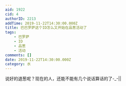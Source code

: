 ```yaml
---
aid: 1922
cid: 4
authorID: 2213
addTime: 2019-11-22T14:30:00.000Z
title: 巴巴罗萨这个ID怎么又开始在品葱活动了
tags:
    - 巴罗萨
    - ID
    - 品葱
    - 活动
comments: []
date: 2019-11-22T14:30:00.000Z
category: 水
---
```


说好的退葱呢？现在的人，还能不能有几个说话算话的了-\_-||
